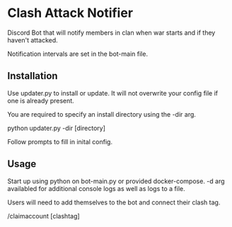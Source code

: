 # Clash Attack Notifier

Discord Bot that will notify members in clan when war starts and if they haven't attacked.

Notification intervals are set in the bot-main file.

## Installation

Use updater.py to install or update. It will not overwrite your config file if one is already present.

You are required to specify an install directory using the -dir arg.

python updater.py -dir [directory]

Follow prompts to fill in inital config.

## Usage

Start up using python on bot-main.py or provided docker-compose. -d arg availabled for additional console logs
as well as logs to a file.

Users will need to add themselves to the bot and connect their clash tag.

/claimaccount [clashtag]
